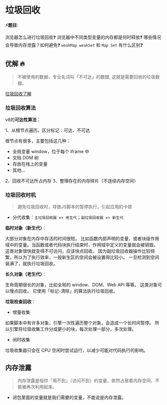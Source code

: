 # 垃圾回收

**⚡题目**:

浏览器怎么进行垃圾回收❓
浏览器中不同类型变量的内存都是何时释放❓
哪些情况会导致内存泄露？如何避免❓
`weakMap weakSet` 和 `Map Set` 有什么区别❓

## 优解 🔥

> 不被使用的数据，专业名词叫「不可达」的数据, 这就是需要回收的垃圾数据。

[垃圾回收了解](https://mp.weixin.qq.com/s/qMnMkLvzbeEct_jpcMAl7g)

### 垃圾回收算法

v8的**可达性算法**：

1、从根节点遍历，区分标记：可达、不可达

根节点有很多，主要包括这几种：

- 全局变量 window，位于每个 iframe 中
- 文档 DOM 树
- 存放在栈上的变量
- 其他...

2、回收不可达所占内存
3、整理存在的内存碎片（不连续内存空间）

### 垃圾回收时机

> 避免垃圾回收时，导致JS脚本的暂停执行，引起应用的卡顿

- 分代收集：`主垃圾回收器 => 老生代`；`副垃圾回收器 => 新生代`

**临时对象（新生代）**：

大部分对象在内存中存活的时间很短。
比如函数内部声明的变量，或者块级作用域中的变量。当函数或者代码块执行结束时，作用域中定义的变量就会被销毁。
这类对象很快就变得不可访问，应该快点回收。
因为副垃圾回收器操作比较频繁，所以为了执行效率，一般新生区的空间会被设置得比较小。
一旦检测到空间装满了，就执行垃圾回收。

**长久对象（老生代）**：

生命周期很长的对象，比如全局的 window、DOM、Web API 等等。
这类对象可以慢点回收。
它使用「标记-清除」的算法执行垃圾回收。

**垃圾检查回收**：

- 增量收集

如果脚本中有许多对象，引擎一次性遍历整个对象，会造成一个长时间暂停。
所以引擎将垃圾收集工作分成更小的块，每次处理一部分，多次处理。

- 闲时收集

垃圾收集器只会在 CPU 空闲时尝试运行，以减少可能对代码执行的影响。

## 内存泄露

> 内存泄露是指你「用不到」（访问不到）的变量，依然占居着内存空间，不能被再次利用起来。

- 闭包里面的变量就是我们需要的变量，不能说是内存泄露。
